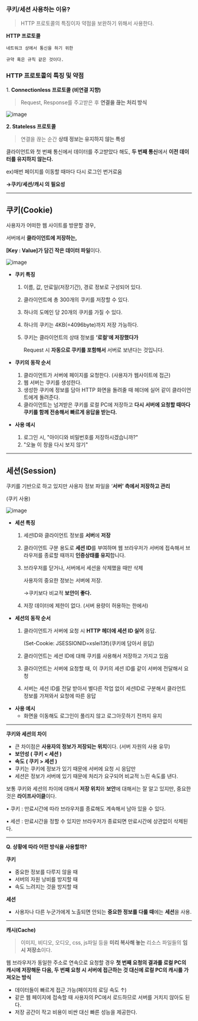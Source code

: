 ### **쿠키/세션 사용하는 이유?**

> HTTP 프로토콜의 특징이자 약점을 보완하기 위해서 사용한다.
> 

**HTTP 프로토콜**

```
네트워크 상에서 통신을 하기 위한 

규약 혹은 규칙 같은 것이다.
```

### **HTTP 프로토콜의 특징 및 약점**

1. **Connectionless 프로토콜 (비연결 지향)**

> Request, Response를 주고받은 후 **연결을 끊는 처리 방식**
> 

![image](https://user-images.githubusercontent.com/109019062/214561871-f25b2690-34b2-4192-be28-8e630358b865.png)

**2. Stateless 프로토콜**

> 연결을 끊는 순간 **상태 정보는 유지하지 않는 특성**
> 

클라이언트와 첫 번째 통신에서 데이터를 주고받았다 해도, **두 번째 통신**에서 **이전 데이터를 유지하지 않는다.**

ex)매번 페이지를 이동할 때마다 다시 로그인 번거로움

**→쿠키/세션/캐시 의 필요성**

---

## **쿠키(Cookie)**

사용자가 어떠한 웹 사이트를 방문할 경우,

서버에서 **클라이언트에 저장하는,** 

**[Key : Value]가 담긴 작은 데이터 파일**이다.

![image](https://user-images.githubusercontent.com/109019062/214561944-14692275-1515-4bc4-b350-16e64db0a244.png)

- **쿠키 특징**
    1. 이름, 값, 만료일(저장기간), 경로 정보로 구성되어 있다.
    2. 클라이언트에 총 300개의 쿠키를 저장할 수 있다.
    3. 하나의 도메인 당 20개의 쿠키를 가질 수 있다.
    4. 하나의 쿠키는 4KB(=4096byte)까지 저장 가능하다.
    5. 쿠키는 클라이언트의 상태 정보를 **’로컬’에 저장했다가** 
        
        Request 시 **자동으로 쿠키를 포함해서** 서버로 보낸다는 것입니다.
        

- **쿠키의 동작 순서**
    1. 클라이언트가 서버에 페이지를 요청한다. (사용자가 웹사이트에 접근)
    2. 웹 서버는 쿠키를 생성한다.
    3. 생성한 쿠키에 정보를 담아 HTTP 화면을 돌려줄 때 헤더에 실어 같이 클라이언트에게 돌려준다.
    4. 클라이언트는 넘겨받은 쿠키를 로컬 PC에 저장하고 **다시** **서버에 요청할 때마다 쿠키를  함께 전송해서 빠르게 응답을 받는다.**
- **사용 예시**
    1. 로그인 시, "아이디와 비밀번호를 저장하시겠습니까?"
    2. "오늘 이 창을 다시 보지 않기"

---

## **세션(Session)**

쿠키를 기반으로 하고 있지만 사용자 정보 파일을 ‘**서버’ 측에서 저장하고 관리**

(쿠키 사용)

![image](https://user-images.githubusercontent.com/109019062/214562051-427b8072-d44e-418a-814c-9efaab655bd2.png)

- **세션 특징**
    1.  세션ID와 클라이언트 정보를 **서버**에 **저장**
    2. 클라이언트 구분 용도로 **세션 ID**를 부여하며 웹 브라우저가 서버에 접속해서 브라우저를 종료할 때까지 **인증상태를 유지**합니다. 
    3. 브라우저를 닫거나, 서버에서 세션을 삭제했을 때만 삭제
        
        사용자의 중요한 정보는 서버에 저장.
        
        →쿠키보다 비교적 **보안이 좋다.**
        
    4. 저장 데이터에 제한이 없다. (서버 용량이 허용하는 한에서)
- **세션의 동작 순서**
    1. 클라이언트가 서버에 요청 시 **HTTP 헤더에 세션 ID 실어** 응답. 
        
        (Set-Cookie: JSESSIONID=xslei13f)(쿠키에 담아서 응답)
        
    2. 클라이언트는 세션 ID에 대해 쿠키를 사용해서 저장하고 가지고 있음
    3. 클라이언트는 서버에 요청할 때, 이 쿠키의 세션 ID를 같이 서버에 전달해서 요청
    4. 서버는 세션 ID를 전달 받아서 별다른 작업 없이 세션ID로 구분해서 클라언트 정보를 가져와서 요청에 따른 응답
- **사용 예시**
    - 화면을 이동해도 로그인이 풀리지 않고 로그아웃하기 전까지 유지

---

**쿠키와 세션의 차이**

- 큰 차이점은 **사용자의 정보가 저장되는 위치**이다. (서버 자원의 사용 유무)
- **보안성 ( 쿠키 < 세션 )**
- **속도** **( 쿠키 > 세션 )**
- 쿠키는 쿠키에 정보가 있기 때문에 서버에 요청 시 응답만
- 세션은 정보가 서버에 있기 때문에 처리가 요구되어 비교적 느린 속도를 낸다.

보통 쿠키와 세션의 차이에 대해서 **저장 위치**와 **보안**에 대해서는 잘 알고 있지만, 중요한 것은 **라이프사이클**이다.

• 쿠키 : 만료시간에 따라 브라우저를 종료해도 계속해서 남아 있을 수 있다.

• 세션 : 만료시간을 정할 수 있지만 브라우저가 종료되면 만료시간에 상관없이 삭제된다.

---

**Q. 상황에 따라 어떤 방식을 사용할까?**

**쿠키**                                                                      

- 중요한 정보를 다루지 않을 때
- 서버의 자원 낭비를 방지할 때
- 속도 느려지는 것을 방지할 때

**세션**

- 사용자나 다른 누군가에게 노출되면 안되는 **중요한 정보를 다룰 때**에는 **세션**을 사용.

---

**캐시(Cache)**

> 이미지, 비디오, 오디오, css, js파일 등을 **미리 복사해 놓는** 리소스 파일들의 **임시 저장소**이다.
> 

웹 브라우저가 동일한 주소로 연속으로 요청할 경우 **첫 번째 요청의 결과를 로컬 PC의 캐시에 저장해둔 다음, 두 번째 요청 시 서버에 접근하는 것 대신에 로컬 PC의 캐시를 가져오는 방식**

- 데이터들이 빠르게 접근 가능(페이지의 로딩 속도 ↑)
- 같은 웹 페이지에 접속할 때 사용자의 PC에서 로드하므로 서버를 거치지 않아도 된다.
- 저장 공간이 작고 비용이 비싼 대신 빠른 성능을 제공한다.
